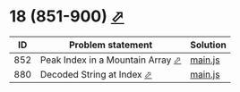 # 18 (851-900) [⬀](https://leetcode.com/problemset/all/#page-18)


| ID  | Problem statement                                                                                 | Solution               |
|-----|---------------------------------------------------------------------------------------------------|------------------------|
| 852 | Peak Index in a Mountain Array [⬀](https://leetcode.com/problems/peak-index-in-a-mountain-array/) | [main.js](852/main.js) |
| 880 | Decoded String at Index [⬀](https://leetcode.com/problems/decoded-string-at-index/)               | [main.js](880/main.js) |

